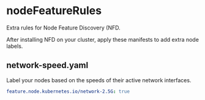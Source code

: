 # nodeFeatureRules

Extra rules for Node Feature Discovery (NFD.

After installing NFD on your cluster, apply these manifests to add extra node labels.

## network-speed.yaml

Label your nodes based on the speeds of their active network interfaces.

```yaml
feature.node.kubernetes.io/network-2.5G: true
```
